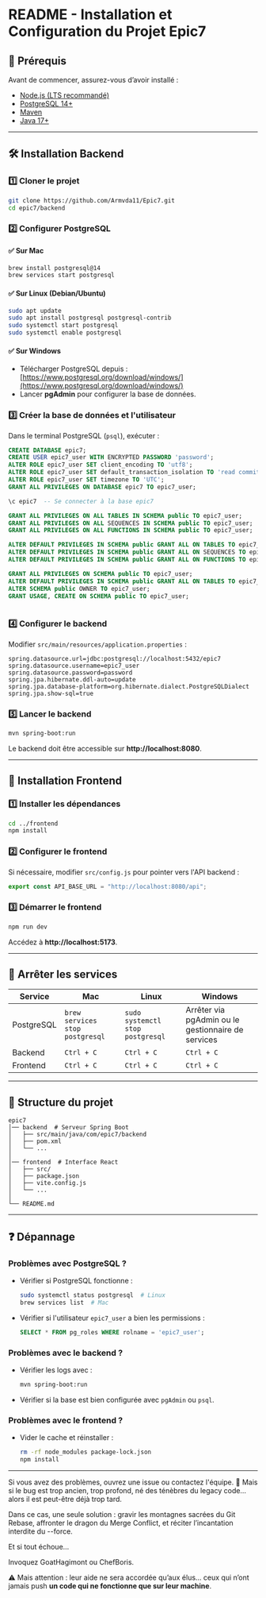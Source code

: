 # **README - Installation et Configuration du Projet Epic7**

## 📌 **Prérequis**
Avant de commencer, assurez-vous d’avoir installé :
- [Node.js (LTS recommandé)](https://nodejs.org/)
- [PostgreSQL 14+](https://www.postgresql.org/download/)
- [Maven](https://maven.apache.org/download.cgi)
- [Java 17+](https://adoptium.net/)

---

## 🛠 **Installation Backend**
### **1️⃣ Cloner le projet**
```sh
git clone https://github.com/Armvda11/Epic7.git
cd epic7/backend
```

### **2️⃣ Configurer PostgreSQL**
#### ✅ **Sur Mac**
```sh
brew install postgresql@14
brew services start postgresql
```

#### ✅ **Sur Linux (Debian/Ubuntu)**
```sh
sudo apt update
sudo apt install postgresql postgresql-contrib
sudo systemctl start postgresql
sudo systemctl enable postgresql
```

#### ✅ **Sur Windows**
- Télécharger PostgreSQL depuis : [https://www.postgresql.org/download/windows/](https://www.postgresql.org/download/windows/)
- Lancer **pgAdmin** pour configurer la base de données.

### **3️⃣ Créer la base de données et l'utilisateur**
Dans le terminal PostgreSQL (`psql`), exécuter :
```sql
CREATE DATABASE epic7;
CREATE USER epic7_user WITH ENCRYPTED PASSWORD 'password';
ALTER ROLE epic7_user SET client_encoding TO 'utf8';
ALTER ROLE epic7_user SET default_transaction_isolation TO 'read committed';
ALTER ROLE epic7_user SET timezone TO 'UTC';
GRANT ALL PRIVILEGES ON DATABASE epic7 TO epic7_user;

\c epic7  -- Se connecter à la base epic7

GRANT ALL PRIVILEGES ON ALL TABLES IN SCHEMA public TO epic7_user;
GRANT ALL PRIVILEGES ON ALL SEQUENCES IN SCHEMA public TO epic7_user;
GRANT ALL PRIVILEGES ON ALL FUNCTIONS IN SCHEMA public TO epic7_user;

ALTER DEFAULT PRIVILEGES IN SCHEMA public GRANT ALL ON TABLES TO epic7_user;
ALTER DEFAULT PRIVILEGES IN SCHEMA public GRANT ALL ON SEQUENCES TO epic7_user;
ALTER DEFAULT PRIVILEGES IN SCHEMA public GRANT ALL ON FUNCTIONS TO epic7_user;

GRANT ALL PRIVILEGES ON SCHEMA public TO epic7_user;
ALTER DEFAULT PRIVILEGES IN SCHEMA public GRANT ALL ON TABLES TO epic7_user;
ALTER SCHEMA public OWNER TO epic7_user;
GRANT USAGE, CREATE ON SCHEMA public TO epic7_user;



```

### **4️⃣ Configurer le backend**
Modifier `src/main/resources/application.properties` :
```
spring.datasource.url=jdbc:postgresql://localhost:5432/epic7
spring.datasource.username=epic7_user
spring.datasource.password=password
spring.jpa.hibernate.ddl-auto=update
spring.jpa.database-platform=org.hibernate.dialect.PostgreSQLDialect
spring.jpa.show-sql=true
```

### **5️⃣ Lancer le backend**
```sh
mvn spring-boot:run
```
Le backend doit être accessible sur **http://localhost:8080**.

---

## 🎨 **Installation Frontend**
### **1️⃣ Installer les dépendances**
```sh
cd ../frontend
npm install
```

### **2️⃣ Configurer le frontend**
Si nécessaire, modifier `src/config.js` pour pointer vers l'API backend :
```js
export const API_BASE_URL = "http://localhost:8080/api";
```

### **3️⃣ Démarrer le frontend**
```sh
npm run dev
```
Accédez à **http://localhost:5173**.

---

## 🔄 **Arrêter les services**
| Service | Mac | Linux | Windows |
|---------|-----|-------|---------|
| PostgreSQL | `brew services stop postgresql` | `sudo systemctl stop postgresql` | Arrêter via pgAdmin ou le gestionnaire de services |
| Backend | `Ctrl + C` | `Ctrl + C` | `Ctrl + C` |
| Frontend | `Ctrl + C` | `Ctrl + C` | `Ctrl + C` |

---

## 📂 **Structure du projet**
```
epic7
│── backend  # Serveur Spring Boot
│   ├── src/main/java/com/epic7/backend
│   ├── pom.xml
│   └── ...
│
│── frontend  # Interface React
│   ├── src/
│   ├── package.json
│   ├── vite.config.js
│   └── ...
│
└── README.md
```

---

## ❓ **Dépannage**
### **Problèmes avec PostgreSQL ?**
- Vérifier si PostgreSQL fonctionne :
  ```sh
  sudo systemctl status postgresql  # Linux
  brew services list  # Mac
  ```
- Vérifier si l'utilisateur `epic7_user` a bien les permissions :
  ```sql
  SELECT * FROM pg_roles WHERE rolname = 'epic7_user';
  ```

### **Problèmes avec le backend ?**
- Vérifier les logs avec :
  ```sh
  mvn spring-boot:run
  ```
- Vérifier si la base est bien configurée avec `pgAdmin` ou `psql`.

### **Problèmes avec le frontend ?**
- Vider le cache et réinstaller :
  ```sh
  rm -rf node_modules package-lock.json
  npm install
  ```

---

Si vous avez des problèmes, ouvrez une issue ou contactez l'équipe. 🚀
Mais si le bug est trop ancien, trop profond, né des ténèbres du legacy code… alors il est peut-être déjà trop tard.

Dans ce cas, une seule solution : gravir les montagnes sacrées du Git Rebase, affronter le dragon du Merge Conflict, et réciter l’incantation interdite du --force.

Et si tout échoue…

Invoquez GoatHagimont ou ChefBoris.

⚠️ Mais attention : leur aide ne sera accordée qu’aux élus… ceux qui n’ont jamais push **un code qui ne fonctionne que sur leur machine**.